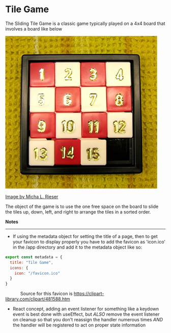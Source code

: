 # Tile Game

The Sliding Tile Game is a classic game typically played on a 4x4 board that involves a board like below

![Sliding Tile Board](app/sliding_puzzle.png)

<a href="https://commons.wikimedia.org/w/index.php?curid=3104433">Image by Micha L. Rieser</a>

The object of the game is to use the one free space on the board to slide the tiles up, down, left, and right to arrange the tiles in a sorted order.


**Notes**
<hr/>

- If using the metadata object for setting the title of a page, then to get your favicon to display properly you have to add the favicon as 'icon.ico' in the /app directory and add it to the metadata object like so:
```javascript
export const metadata = {
  title: "Tile Game",
  icons: {
    icon: "/favicon.ico"
  }
}
```

&nbsp;&nbsp;&nbsp;&nbsp;&nbsp;&nbsp;&nbsp;&nbsp;&nbsp;&nbsp;&nbsp;&nbsp;Source for this favicon is https://clipart-library.com/clipart/481588.htm

- React concept, adding an event listener for something like a keydown event is best done with useEffect, but *ALSO* remove the event listener on cleanup so that you don't reassign the handler numerous times *AND* the handler will be registered to act on proper state information

